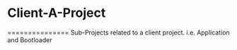 # Client-A-Project
===============
Sub-Projects related to a client project.  i.e. Application and Bootloader
